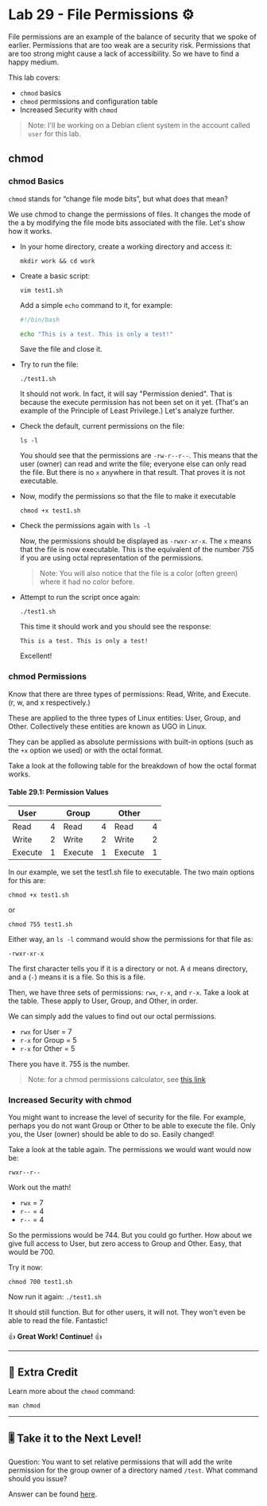 # Lab 29 - File Permissions ⚙️

File permissions are an example of the balance of security that we spoke of earlier. Permissions that are too weak are a security risk. Permissions that are too strong might cause a lack of accessibility. So we have to find a happy medium.

This lab covers:

- `chmod` basics
- `chmod` permissions and configuration table
- Increased Security with `chmod`

> Note: I'll be working on a Debian client system in the account called `user` for this lab.

## chmod

### chmod Basics

`chmod` stands for “change file mode bits”, but what does that mean?

We use chmod to change the permissions of files. It changes the mode of the a by modifying the file mode bits associated with the file. Let's show how it works.

- In your home directory, create a working directory and access it:

  `mkdir work && cd work`

- Create a basic script:

  `vim test1.sh`

  Add a simple `echo` command to it, for example:

  ```bash
  #!/bin/bash

  echo "This is a test. This is only a test!"
  ```
  
  Save the file and close it.

- Try to run the file:

  `./test1.sh`

  It should not work. In fact, it will say "Permission denied". That is because the execute permission has not been set on it yet. (That's an example of the Principle of Least Privilege.) Let's analyze further.

- Check the default, current permissions on the file:

  `ls -l`

  You should see that the permissions are `-rw-r--r--`. This means that the user (owner) can read and write the file; everyone else can only read the file. But there is no `x` anywhere in that result. That proves it is not executable.

- Now, modify the permissions so that the file to make it executable

  `chmod +x test1.sh`

- Check the permissions again with `ls -l`

  Now, the permissions should be displayed as `-rwxr-xr-x`. The `x` means that the file is now executable. This is the equivalent of the number 755 if you are using octal representation of the permissions.

  > Note: You will also notice that the file is a color (often green) where it had no color before.

- Attempt to run the script once again:

  `./test1.sh`

  This time it should work and you should see the response:
  
  `This is a test. This is only a test!`  
  
  Excellent!

### chmod Permissions

Know that there are three types of permissions: Read, Write, and Execute. (r, w, and x respectively.)

These are applied to the three types of Linux entities: User, Group, and Other. Collectively these entities are known as UGO in Linux.

They can be applied as absolute permissions with built-in options (such as the `+x` option we used) or with the octal format.

Take a look at the following table for the breakdown of how the octal format works.

#### Table 29.1: Permission Values

| User     |  | Group    |  | Other     |  |
| -------- |--| -------- |--| ----------|--|
| Read     |4 | Read     |4 | Read      |4 |
| Write    |2 | Write    |2 | Write     |2 |
| Execute  |1 | Execute  |1 | Execute   |1 |

In our example, we set the test1.sh file to executable. The two main options for this are:

`chmod +x test1.sh`

or

`chmod 755 test1.sh`

Either way, an `ls -l` command would show the permissions for that file as:

`-rwxr-xr-x`

The first character tells you if it is a directory or not. A `d` means directory, and a (`-`) means it is a file. So this is a file.

Then, we have three sets of permissions: `rwx`, `r-x`, and `r-x`. Take a look at the table. These apply to User, Group, and Other, in order.

We can simply add the values to find out our octal permissions.

- `rwx` for User = 7
- `r-x` for Group = 5
- `r-x` for Other = 5

There you have it. 755 is the number.

> Note: for a chmod permissions calculator, see [this link](https://chmod-calculator.com/)

### Increased Security with chmod

You might want to increase the level of security for the file. For example, perhaps you do not want Group or Other to be able to execute the file. Only you, the User (owner) should be able to do so. Easily changed!

Take a look at the table again. The permissions we would want would now be:

`rwxr--r--`

Work out the math!

- `rwx` = 7
- `r--` = 4
- `r--` = 4

So the permissions would be 744. But you could go further. How about we give full access to User, but zero access to Group and Other. Easy, that would be 700.

Try it now:

`chmod 700 test1.sh`

Now run it again: `./test1.sh`

It should still function. But for other users, it will not. They won't even be able to read the file. Fantastic!

👍 **Great Work! Continue!** 👍

---

## 📃 Extra Credit

Learn more about the `chmod` command:

`man chmod`

---

## 🎚️ Take it to the Next Level!

Question: You want to set relative permissions that will add the write permission for the group owner of a directory named `/test`. What command should you issue?

Answer can be found [here](../../z-more-stuff/next-level-answers.md#lab-29).